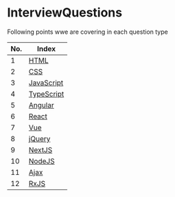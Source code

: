 # InterviewQuestions

Following points wwe are covering in each question type

| No.| Index|
|---- |-------|
|1|[HTML](https://github.com/MohanNalgire/InterviewQuestions/tree/master/HTML)|
|2|[CSS](https://github.com/MohanNalgire/InterviewQuestions/tree/master/CSS)|
|3|[JavaScript](https://github.com/MohanNalgire/InterviewQuestions/tree/master/JavaScript)|
|4|[TypeScript](https://github.com/MohanNalgire/InterviewQuestions/tree/master/TypeScript)|
|5|[Angular](https://github.com/MohanNalgire/InterviewQuestions/tree/master/Angular)|
|6|[React](https://github.com/MohanNalgire/InterviewQuestions/tree/master/React)|
|7|[Vue](https://github.com/MohanNalgire/InterviewQuestions/tree/master/Vue)|
|8|[jQuery](https://github.com/MohanNalgire/InterviewQuestions/tree/master/jQuery)|
|9|[NextJS](https://github.com/MohanNalgire/InterviewQuestions/tree/master/NextJS)|
|10|[NodeJS](https://github.com/MohanNalgire/InterviewQuestions/tree/master/NodeJS)|
|11|[Ajax](https://github.com/MohanNalgire/InterviewQuestions/tree/master/Ajax)|
|12|[RxJS](https://github.com/MohanNalgire/InterviewQuestions/tree/master/RxJS)|
